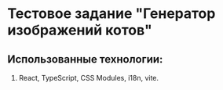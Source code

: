 # Тестовое задание "Генератор изображений котов"

## Использованные технологии:

1. React, TypeScript, CSS Modules, i18n, vite.
